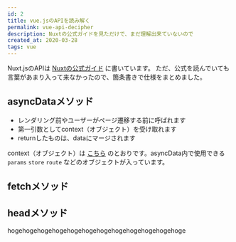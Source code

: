 ```yaml
---
id: 2
title: vue.jsのAPIを読み解く
permalink: vue-api-decipher
description: Nuxtの公式ガイドを見ただけで、まだ理解出来ていないので
created_at: 2020-03-28
tags: vue
---
```


Nuxt.jsのAPIは [Nuxtの公式ガイド](https://ja.nuxtjs.org/api) に書いています。
ただ、公式を読んでいても言葉があまり入って来なかったので、箇条書きで仕様をまとめました。

## asyncDataメソッド
- レンダリング前やユーザーがページ遷移する前に呼ばれます
- 第一引数としてcontext（オブジェクト）を受け取れます
- returnしたものは、dataにマージされます  

context（オブジェクト）は [こちら](https://ja.nuxtjs.org/api/context) のとおりです。asyncData内で使用できる`params` `store` `route` などのオブジェクトが入っています。

## fetchメソッド


## headメソッド
hogehogehogehogehogehogehogehogehogehogehogehoge

